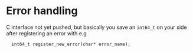 # Error handling  

C interface not yet pushed, but basically you save an `int64_t` on your side after registering an error with e.g

```
  int64_t register_new_error(char* error_name);
```
